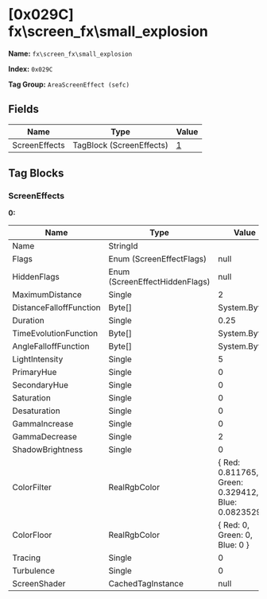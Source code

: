 # [0x029C] fx\screen_fx\small_explosion

**Name:** ```fx\screen_fx\small_explosion```

**Index:** ```0x029C```

**Tag Group:** ```AreaScreenEffect (sefc)```

## Fields

Name	| Type	| Value
---	|---	|---	|
ScreenEffects	|TagBlock (ScreenEffects)	|[1](#screeneffects)


## Tag Blocks

### ScreenEffects

**0:**

Name	| Type	| Value
---	|---	|---	|
Name	|StringId	|
Flags	|Enum (ScreenEffectFlags)	|null
HiddenFlags	|Enum (ScreenEffectHiddenFlags)	|null
MaximumDistance	|Single	|2
DistanceFalloffFunction	|Byte[]	|System.Byte[]
Duration	|Single	|0.25
TimeEvolutionFunction	|Byte[]	|System.Byte[]
AngleFalloffFunction	|Byte[]	|System.Byte[]
LightIntensity	|Single	|5
PrimaryHue	|Single	|0
SecondaryHue	|Single	|0
Saturation	|Single	|0
Desaturation	|Single	|0
GammaIncrease	|Single	|0
GammaDecrease	|Single	|2
ShadowBrightness	|Single	|0
ColorFilter	|RealRgbColor	|{ Red: 0.811765, Green: 0.329412, Blue: 0.0823529 }
ColorFloor	|RealRgbColor	|{ Red: 0, Green: 0, Blue: 0 }
Tracing	|Single	|0
Turbulence	|Single	|0
ScreenShader	|CachedTagInstance	|null


